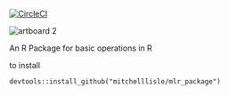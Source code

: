 
[![CircleCI](https://circleci.com/gh/mitchelllisle/mlr_package/tree/master.svg?style=shield)](https://circleci.com/gh/mitchelllisle/mlr_package/tree/master)

![artboard 2](https://user-images.githubusercontent.com/18128531/27258990-e6f33292-544b-11e7-99c1-13c95c739215.png)

An R Package for basic operations in R

to install

```devtools::install_github("mitchelllisle/mlr_package")```

